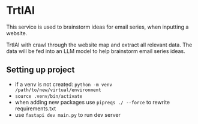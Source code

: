 # TrtlAI
This service is used to brainstorm ideas for email series, when inputting a website.

TrtlAI with crawl through the website map and extract all relevant data. The data will be fed into
an LLM model to help brainstorm email series ideas.

## Setting up project
* if a venv is not created: `python -m venv /path/to/new/virtual/environment`
* `source .venv/bin/activate`
* when adding new packages use `pipreqs ./ --force` to rewrite requirements.txt
* use `fastapi dev main.py` to run dev server

